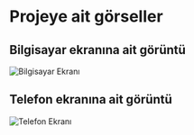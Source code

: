 <h1>Projeye ait görseller</h1>


## Bilgisayar ekranına ait görüntü
<img src="https://i.hizliresim.com/rno8467.png" alt="Bilgisayar Ekranı">

## Telefon ekranına ait görüntü
<img src="https://www.hizliresim.com/jl34euq.png" alt="Telefon Ekranı">
